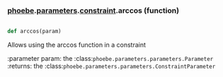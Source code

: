 ### [phoebe](phoebe.md).[parameters](phoebe.parameters.md).[constraint](phoebe.parameters.constraint.md).arccos (function)


```py

def arccos(param)

```



Allows using the arccos function in a constraint

:parameter param: the :class:`phoebe.parameters.parameters.Parameter`
:returns: the :class:`phoebe.parameters.parameters.ConstraintParameter`

